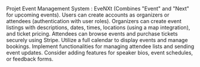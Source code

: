 Projet Event Management System : EveNXt (Combines "Event" and "Next" for upcoming events).
Users can create accounts as organizers or attendees (authentication with user roles).
Organizers can create event listings with descriptions, dates, times, locations (using a map integration), and ticket pricing.
Attendees can browse events and purchase tickets securely using Stripe.
Utilize a full calendar to display events and manage bookings.
Implement functionalities for managing attendee lists and sending event updates.
Consider adding features for speaker bios, event schedules, or feedback forms.
